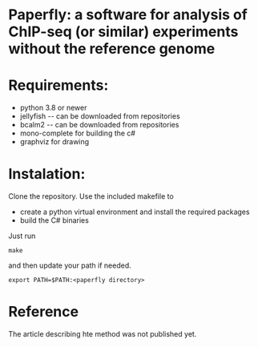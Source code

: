 # Paperfly: a software for analysis of ChIP-seq (or similar) experiments without the reference genome

# Requirements:
- python 3.8 or newer
- jellyfish -- can be downloaded from repositories
- bcalm2 -- can be downloaded from repositories
- mono-complete for building the c# 
- graphviz for drawing

# Instalation:
Clone the repository. Use the included makefile to 
- create a python virtual environment and install the required packages
- build the C# binaries

Just run 
```
make
```
and then update your path if needed.
```
export PATH=$PATH:<paperfly directory>
```

# Reference
The article describing hte method was not published yet.
